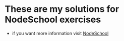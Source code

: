 # These are my solutions for NodeSchool exercises
- if you want more information visit [NodeSchool](https://nodeschool.io/pt-br/)
